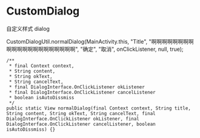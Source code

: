 # CustomDialog
自定义样式  dialog

CustomDialogUtil.normalDialog(MainActivity.this, "Title", "啊啊啊啊啊啊啊啊啊啊啊啊啊啊啊啊啊啊啊啊啊", "确定", "取消", onClickListener, null, true);


    /**
     * final Context context,
     * String content,
     * String okText,
     * String cancelText,
     * final DialogInterface.OnClickListener okListener
     * final DialogInterface.OnClickListener cancelListener
     * boolean isAutoDissmiss
     */
    public static View normalDialog(final Context context, String title, String content, String okText, String cancelText, final DialogInterface.OnClickListener okListener, final DialogInterface.OnClickListener cancelListener, boolean isAutoDissmiss) {}
